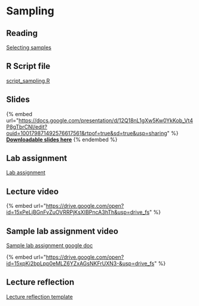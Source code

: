 # Sampling

## Reading

[Selecting samples](https://drive.google.com/file/d/1zvNjowBr8HWuvQyF69qlrmPyGewKlHT3/view?usp=sharing)

## R Script file

[script\_sampling.R](https://drive.google.com/open?id=1DsmU1KFkjlHTkeJrVGc47IWS0vQ5OC9Z\&usp=drive_fs)

## Slides

{% embed url="https://docs.google.com/presentation/d/12Q18nL1gXw5Kw0YkKob_Vt4P8gTbrCNl/edit?ouid=100179871492576617561&rtpof=true&sd=true&usp=sharing" %}
[**Downloadable slides here**](https://docs.google.com/presentation/d/12Q18nL1gXw5Kw0YkKob_Vt4P8gTbrCNl/edit?usp=sharing\&ouid=100179871492576617561\&rtpof=true\&sd=true)
{% endembed %}

## Lab assignment

[Lab assignment](https://docs.google.com/document/d/12GBu9QhnvRmGlVIHMIMIytOQ8FLl5v6T/edit?usp=sharing\&ouid=100179871492576617561\&rtpof=true\&sd=true)

## Lecture video

{% embed url="https://drive.google.com/open?id=15xPeLjBGnFvZuOVRRPjKsXIBPncA3hTh&usp=drive_fs" %}

## Sample lab assignment video

[Sample lab assignment google doc](https://docs.google.com/document/d/1KIcXRxwNPBcepJUAWZbT9IusdU0o8Tb-?rtpof=true\&usp=drive_fs)

{% embed url="https://drive.google.com/open?id=15xpKi2bpLpp0eMLZ6YZxAGsNKFrUXN3-&usp=drive_fs" %}

## Lecture reflection

[Lecture reflection template](https://docs.google.com/document/d/1ZicIKfzxXELJBy9WoGTpeSPMLirrtfzU?rtpof=true\&usp=drive_fs)

